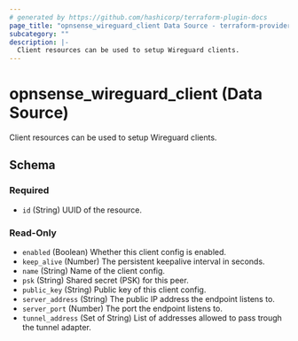 ```yaml
---
# generated by https://github.com/hashicorp/terraform-plugin-docs
page_title: "opnsense_wireguard_client Data Source - terraform-provider-opnsense"
subcategory: ""
description: |-
  Client resources can be used to setup Wireguard clients.
---
```


# opnsense_wireguard_client (Data Source)

Client resources can be used to setup Wireguard clients.



<!-- schema generated by tfplugindocs -->
## Schema

### Required

- `id` (String) UUID of the resource.

### Read-Only

- `enabled` (Boolean) Whether this client config is enabled.
- `keep_alive` (Number) The persistent keepalive interval in seconds.
- `name` (String) Name of the client config.
- `psk` (String) Shared secret (PSK) for this peer.
- `public_key` (String) Public key of this client config.
- `server_address` (String) The public IP address the endpoint listens to.
- `server_port` (Number) The port the endpoint listens to.
- `tunnel_address` (Set of String) List of addresses allowed to pass trough the tunnel adapter.


